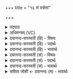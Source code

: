 +++
title = "१६ सं वर्चसा"

+++
<details><summary>पदपाठः</summary>

सम्। वर्च॑सा। पय॑सा। सम्। त॒नूभिः॑। अग॑न्महि। मन॑सा। सम्। शि॒वेन॑। त्वष्टा॑। सु॒दत्र॒ इति॑ सु॒ऽदत्रः॑। वि। द॒धा॒तु॒। रायः॑। अनु॑। मा॒र्ष्टु॒। त॒न्वः᳖। यत्। विलि॑ष्ट॒मिति॒ विऽलि॑ष्टम्। १६।
</details>

<details><summary>अधिमन्त्रम् (VC)</summary>

- गृहपतिर्देवता
- अत्रिर्ऋषिः
- विराड् आर्षी त्रिष्टुप्
- धैवतः
</details>

<details><summary>दयानन्द-सरस्वती (हि) - विषयः</summary>

फिर भी उक्त विषय को अगले मन्त्र में कहा है ॥
</details>

<details><summary>दयानन्द-सरस्वती (हि) - पदार्थः</summary>

पदार्थान्वयभाषाः -  हे आप्त अत्युत्तम विद्वानो ! आप लोगों की सुमति में प्रवृत्त हुए हम लोग जो आप लोगों के मध्य (सुदत्रः) विद्या के दान से विज्ञान को देने और (त्वष्टा) अविद्यादि दोषों का नष्ट करनेवाला विद्वान् हम को (संवर्च्चसा) उत्तम दिन और (पयसा) रात्रि से (संशिवेन) अति कल्याणकारक (मनसा) विज्ञान से (यत्) जिस (तन्वः) शरीर से हानिकारक कर्म्म को (अनुमार्ष्टु) दूर करे और (रायः) पुष्टिकारक द्रव्यों को (विदधातु) प्राप्त करावें, उस और उन पदार्थों को (समगन्महि) प्राप्त हों ॥१६॥
</details>

<details><summary>दयानन्द-सरस्वती (हि) - भावार्थः</summary>

भावार्थभाषाः -  मनुष्यों को चाहिये कि दिन रात उत्तम सज्जनों के सङ्ग से धर्म्मार्थ, काम और मोक्ष की सिद्धि करते रहें ॥१६॥
</details>

<details><summary>दयानन्द-सरस्वती (सं) - विषयः</summary>

पुनस्तदेवाह
</details>

<details><summary>दयानन्द-सरस्वती (सं) - पदार्थः</summary>

पदार्थान्वयभाषाः -  हे आप्ता विद्वांसः ! युष्माकं सुमतौ प्रवृत्ता वयं यो युष्माकं मध्ये श्रेष्ठः सुदत्रस्त्वष्टा विद्वानस्मभ्यं संवर्चसा पयसा संशिवेन मनसा यान् रायो विदधातु यत् तन्वो विलिष्टमनुमार्ष्टु तैस्तांस्तच्चागन्महि ॥१६॥
</details>

<details><summary>दयानन्द-सरस्वती (सं) - भावार्थः</summary>

भावार्थभाषाः -  मनुष्यैरहर्निशमाप्तसङ्गेन धर्म्मार्थकाममोक्षाः सम्यक् साधनीयाः ॥१६॥
</details>

<details><summary>सविता जोशी ← दयानन्दः (म) - भावार्थः</summary>

भावार्थभाषाः -  सतत सज्जनांची संगत धरुन माणसांनी धर्म, अर्थ, काम, मोक्ष सिद्ध करावेत.
</details>